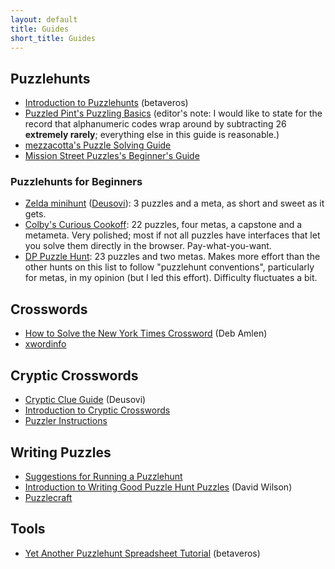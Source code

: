 ```yaml
---
layout: default
title: Guides
short_title: Guides
---
```


## Puzzlehunts

- [Introduction to Puzzlehunts](https://blog.vero.site/post/puzzlehunts) (betaveros)
- [Puzzled Pint's Puzzling Basics](http://www.puzzledpint.com/files/3513/8254/7894/2013_10_22_Puzzling_Basics_Infographic.pdf) (editor's note: I would like to state for the record that alphanumeric codes wrap around by subtracting 26 **extremely rarely**; everything else in this guide is reasonable.)
- [mezzacotta's Puzzle Solving Guide](https://www.mezzacotta.net/puzzle/guide.php)
- [Mission Street Puzzles's Beginner's Guide](https://missionstreetpuzzles.com/beginners-guide/)

### Puzzlehunts for Beginners

- [Zelda minihunt](https://deusovi.github.io/puzzlefiles/zelda-minihunt.pdf) ([Deusovi](https://deusovi.github.io/)): 3 puzzles and a meta, as short and sweet as it gets.
- [Colby's Curious Cookoff](https://curiouscookoff.com/): 22 puzzles, four metas, a capstone and a metameta. Very polished; most if not all puzzles have interfaces that let you solve them directly in the browser. Pay-what-you-want.
- [DP Puzzle Hunt](https://dp.puzzlehunt.net/): 23 puzzles and two metas. Makes more effort than the other hunts on this list to follow "puzzlehunt conventions", particularly for metas, in my opinion (but I led this effort). Difficulty fluctuates a bit.

## Crosswords

- [How to Solve the New York Times Crossword](https://www.nytimes.com/guides/crosswords/how-to-solve-a-crossword-puzzle) (Deb Amlen)
- [xwordinfo](https://www.xwordinfo.com/)

## Cryptic Crosswords

- [Cryptic Clue Guide](https://puzzling.stackexchange.com/questions/45984/cryptic-clue-guide) (Deusovi)
- [Introduction to Cryptic Crosswords](http://www.crosswordtools.com/cryptic-crosswords.php)
- [Puzzler Instructions](https://www.theatlantic.com/past/docs/issues/puzzclue.htm)

## Writing Puzzles

- [Suggestions for Running a Puzzlehunt](https://github.com/fortenforge/suggestions-for-running-a-puzzlehunt)
- [Introduction to Writing Good Puzzle Hunt Puzzles](https://web.mit.edu/dwilson/www/puzzles/puzzlewriting.html) (David Wilson)
- [Puzzlecraft](https://shop.lonesharkgames.com/products/puzzlecraft-how-to-make-every-kind-of-puzzle-softcover-pdf)

## Tools

- [Yet Another Puzzlehunt Spreadsheet Tutorial](https://docs.google.com/spreadsheets/d/1-KmLvmcydguI_RBJJqHihbewZmssmdNtlWFJIJZVXLk/edit#gid=0) (betaveros)
